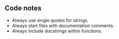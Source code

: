 ## Code notes

- Always use single quotes for strings.
- Always start files with documentation comments.
- Always include docstrings within functions.
